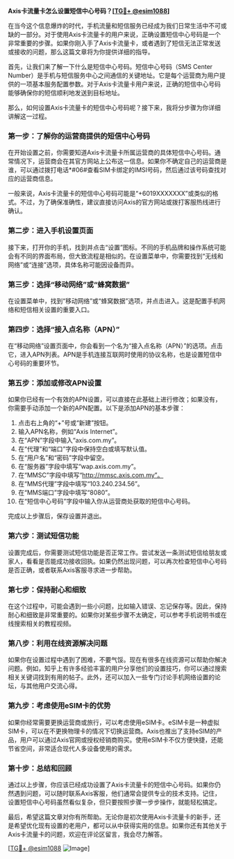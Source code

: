 **Axis卡流量卡怎么设置短信中心号码？[[TG💪+ @esim1088](https://t.me/s/esim1088)]**

在当今这个信息爆炸的时代，手机流量和短信服务已经成为我们日常生活中不可或缺的一部分。对于使用Axis卡流量卡的用户来说，正确设置短信中心号码是一个非常重要的步骤。如果你刚入手了Axis卡流量卡，或者遇到了短信无法正常发送或接收的问题，那么这篇文章将为你提供详细的指导。

首先，让我们来了解一下什么是短信中心号码。短信中心号码（SMS Center Number）是手机与短信服务中心之间通信的关键地址。它是每个运营商为用户提供的一项基本服务配置参数。对于Axis卡流量卡用户来说，正确的短信中心号码能够确保你的短信顺利地发送到目标地址。

那么，如何设置Axis卡流量卡的短信中心号码呢？接下来，我将分步骤为你详细讲解这一过程。

### **第一步：了解你的运营商提供的短信中心号码**

在开始设置之前，你需要知道Axis卡流量卡所属运营商的具体短信中心号码。通常情况下，运营商会在其官方网站上公布这一信息。如果你不确定自己的运营商是谁，可以通过拨打电话*#06#查看SIM卡绑定的IMSI号码，然后通过该号码查找对应的运营商信息。

一般来说，Axis卡流量卡的短信中心号码可能是“+6019XXXXXXX”或类似的格式。不过，为了确保准确性，建议直接访问Axis的官方网站或拨打客服热线进行确认。

### **第二步：进入手机设置页面**

接下来，打开你的手机，找到并点击“设置”图标。不同的手机品牌和操作系统可能会有不同的界面布局，但大致流程是相似的。在设置菜单中，你需要找到“无线和网络”或“连接”选项，具体名称可能因设备而异。

### **第三步：选择“移动网络”或“蜂窝数据”**

在设置菜单中，找到“移动网络”或“蜂窝数据”选项，并点击进入。这是配置手机网络和短信相关设置的重要入口。

### **第四步：选择“接入点名称（APN）”**

在“移动网络”设置页面中，你会看到一个名为“接入点名称（APN）”的选项。点击它，进入APN列表。APN是手机连接互联网时使用的协议名称，也是设置短信中心号码的重要环节。

### **第五步：添加或修改APN设置**

如果你已经有一个有效的APN设置，可以直接在此基础上进行修改；如果没有，你需要手动添加一个新的APN配置。以下是添加APN的基本步骤：

1. 点击右上角的“+”号或“新建”按钮。
2. 输入APN名称，例如“Axis Internet”。
3. 在“APN”字段中输入“axis.com.my”。
4. 在“代理”和“端口”字段中保持空白或填写默认值。
5. 在“用户名”和“密码”字段中留空。
6. 在“服务器”字段中填写“wap.axis.com.my”。
7. 在“MMSC”字段中填写“http://mmsc.axis.com.my”。
8. 在“MMS代理”字段中填写“103.240.234.56”。
9. 在“MMS端口”字段中填写“8080”。
10. 在“短信中心号码”字段中输入你从运营商处获取的短信中心号码。

完成以上步骤后，保存设置并退出。

### **第六步：测试短信功能**

设置完成后，你需要测试短信功能是否正常工作。尝试发送一条测试短信给朋友或家人，看看是否能成功接收回执。如果仍然出现问题，可以再次检查短信中心号码是否正确，或者联系Axis客服寻求进一步帮助。

### **第七步：保持耐心和细致**

在这个过程中，可能会遇到一些小问题，比如输入错误、忘记保存等。因此，保持耐心和细致是非常重要的。如果你对某些步骤不太确定，可以参考手机说明书或在线搜索相关的教程视频。

### **第八步：利用在线资源解决问题**

如果你在设置过程中遇到了困难，不要气馁。现在有很多在线资源可以帮助你解决问题。例如，知乎上有许多经验丰富的用户分享他们的设置技巧，你可以通过搜索相关关键词找到有用的帖子。此外，还可以加入一些专门讨论手机网络设置的论坛，与其他用户交流心得。

### **第九步：考虑使用eSIM卡的优势**

如果你经常需要更换运营商或旅行，可以考虑使用eSIM卡。eSIM卡是一种虚拟SIM卡，可以在不更换物理卡的情况下切换运营商。Axis也推出了支持eSIM的产品，用户可以通过Axis官网或授权经销商购买。使用eSIM卡不仅方便快捷，还能节省空间，非常适合现代人多设备使用的需求。

### **第十步：总结和回顾**

通过以上步骤，你应该已经成功设置了Axis卡流量卡的短信中心号码。如果你仍然遇到问题，可以随时联系Axis客服，他们通常会提供专业的技术支持。记住，设置短信中心号码虽然看似复杂，但只要按照步骤一步步操作，就能轻松搞定。

最后，希望这篇文章对你有所帮助。无论你是初次使用Axis卡流量卡的新手，还是希望优化现有设置的老用户，都可以从中获得实用的信息。如果你还有其他关于Axis卡流量卡的问题，欢迎在评论区留言，我会尽力解答。

[[TG💪+ @esim1088](https://t.me/s/esim1088) ![Image](https://i.postimg.cc/4NQfJmqS/Snipaste-2025-05-13-00-14-12.png)]